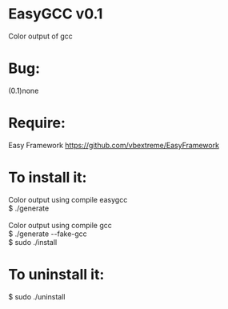 EasyGCC v0.1
============
Color output of gcc

Bug:
====
(0.1)none

Require:
========
Easy Framework https://github.com/vbextreme/EasyFramework

To install it:
==============
Color output using compile easygcc<br/>
$ ./generate<br/>
<br/>
Color output using compile gcc</br>
$ ./generate --fake-gcc<br/>
$ sudo ./install

To uninstall it:
==============
$ sudo ./uninstall

